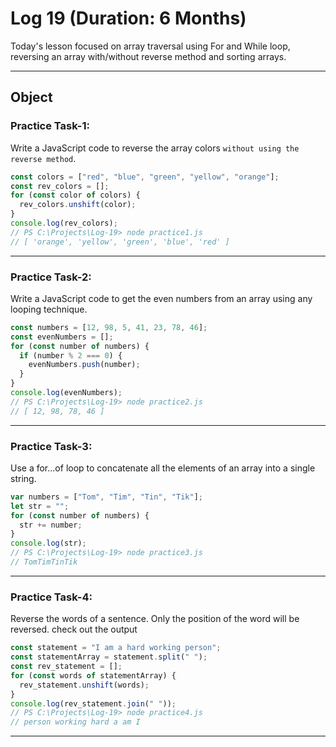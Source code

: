 # Log 19 (Duration: 6 Months)
Today's lesson focused on array traversal using For and While loop, reversing an array with/without reverse method and sorting arrays.

---

## Object
### Practice Task-1:
Write a JavaScript code to reverse the array colors `without using the reverse method`.
```js
const colors = ["red", "blue", "green", "yellow", "orange"];
const rev_colors = [];
for (const color of colors) {
  rev_colors.unshift(color);
}
console.log(rev_colors);
// PS C:\Projects\Log-19> node practice1.js
// [ 'orange', 'yellow', 'green', 'blue', 'red' ]

```
---
### Practice Task-2:
Write a JavaScript code to get the even numbers from an array using any looping technique.
```js
const numbers = [12, 98, 5, 41, 23, 78, 46];
const evenNumbers = [];
for (const number of numbers) {
  if (number % 2 === 0) {
    evenNumbers.push(number);
  }
}
console.log(evenNumbers);
// PS C:\Projects\Log-19> node practice2.js
// [ 12, 98, 78, 46 ]

```
---
### Practice Task-3:
Use a for...of loop to concatenate all the elements of an array into a single string.
```js
var numbers = ["Tom", "Tim", "Tin", "Tik"];
let str = "";
for (const number of numbers) {
  str += number;
}
console.log(str);
// PS C:\Projects\Log-19> node practice3.js
// TomTimTinTik


```
---
### Practice Task-4:
Reverse the words of a sentence. Only the position of the word will be reversed. check out the output
```js
const statement = "I am a hard working person";
const statementArray = statement.split(" ");
const rev_statement = [];
for (const words of statementArray) {
  rev_statement.unshift(words);
}
console.log(rev_statement.join(" "));
// PS C:\Projects\Log-19> node practice4.js
// person working hard a am I


```
---
